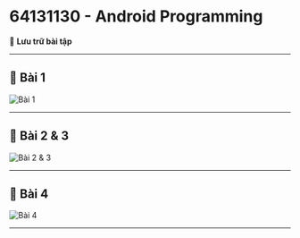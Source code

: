 # 64131130 - Android Programming  
📌 **Lưu trữ bài tập**  

---

## 🔹 Bài 1  
![Bài 1](https://github.com/user-attachments/assets/be0c1a04-82cd-4dde-a9ac-250d956c97f3)

---

## 🔹 Bài 2 & 3  
![Bài 2 & 3](https://github.com/user-attachments/assets/ad5fe843-30da-4968-8304-d3a0cd9400f9)

---

## 🔹 Bài 4  
![Bài 4](https://github.com/user-attachments/assets/8d0ae887-f176-464f-b039-42f6b6b70030)

---

